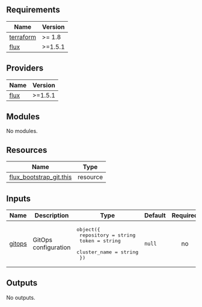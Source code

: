 <!-- BEGIN_TF_DOCS -->
## Requirements

| Name | Version |
|------|---------|
| <a name="requirement_terraform"></a> [terraform](#requirement\_terraform) | >= 1.8 |
| <a name="requirement_flux"></a> [flux](#requirement\_flux) | >=1.5.1 |

## Providers

| Name | Version |
|------|---------|
| <a name="provider_flux"></a> [flux](#provider\_flux) | >=1.5.1 |

## Modules

No modules.

## Resources

| Name | Type |
|------|------|
| [flux_bootstrap_git.this](https://registry.terraform.io/providers/fluxcd/flux/latest/docs/resources/bootstrap_git) | resource |

## Inputs

| Name | Description | Type | Default | Required |
|------|-------------|------|---------|:--------:|
| <a name="input_gitops"></a> [gitops](#input\_gitops) | GitOps configuration | <pre>object({<br/>    repository   = string<br/>    token        = string<br/>    cluster_name = string<br/>  })</pre> | `null` | no |

## Outputs

No outputs.
<!-- END_TF_DOCS -->
